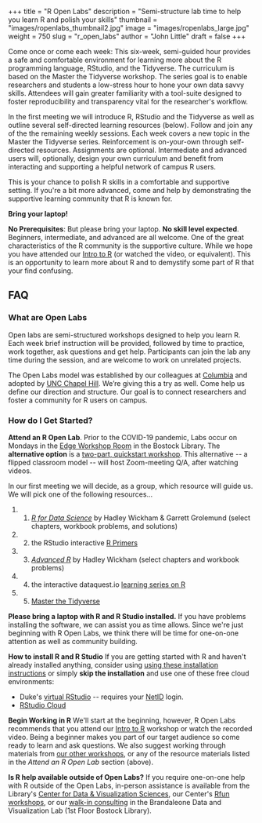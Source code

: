 +++
title = "R Open Labs"
description = "Semi-structure lab time to help you learn R and polish your skills"
thumbnail = "images/ropenlabs_thumbnail2.jpg"
image = "images/ropenlabs_large.jpg"
weight = 750
slug = "r_open_labs"
author = "John Little"
draft = false
+++

Come once or come each week:  This six-week, semi-guided hour provides a safe and comfortable environment for learning more about the R programming language, RStudio, and the Tidyverse.  The curriculum is based on the Master the Tidyverse workshop.  The series goal is to enable researchers and students a low-stress hour to hone your own data savvy skills.  Attendees will gain greater familiarity with a tool-suite designed to foster reproducibility and transparency vital for the researcher's workflow.

In the first meeting we will introduce R, RStudio and the Tidyverse as well as outline several self-directed learning resources (below).  Follow and join any of the the remaining weekly sessions.  Each week covers a new topic in the Master the Tidyverse series. Reinforcement is on-your-own through self-directed resources.  Assignments are optional.  Intermediate and advanced users will, optionally, design your own curriculum and benefit from interacting and supporting a helpful network of campus R users.  

This is your chance to polish R skills in a comfortable and supportive setting. If you're a bit more advanced, come and help by demonstrating the supportive learning community that R is known for. 

**Bring your laptop!**

**No Prerequisites**:  But please bring your laptop. **No skill level expected**. Beginners, intermediate, and advanced are all welcome.  One of the great characteristics of the R community is the supportive culture.  While we hope you have attended our [Intro to R](/portfolio/intro2r_workshop/) (or watched the video, or equivalent).  This is an opportunity to learn more about R and to demystify some part of R that your find confusing.

<!-- a href="https://duke.libcal.com/event/6095545" class="button">Register</a> - Feb. 10, 2020 -->

## FAQ

### What are Open Labs

Open labs are semi-structured workshops designed to help you learn R. Each week brief instruction will be provided, followed by time to practice, work together, ask questions and get help. Participants can join the lab any time during the session, and are welcome to work on unrelated projects.

The Open Labs model was established by our colleagues at [Columbia](https://blogs.cul.columbia.edu/dssc/2016/01/11/r-open-labs-this-spring-in-the-dssc/#more-3219) and adopted by [UNC Chapel Hill](http://ropenlabs.web.unc.edu/).  We’re giving this a try as well. Come help us define our direction and structure. Our goal is to connect researchers and foster a community for R users on campus.

### How do I Get Started?

**Attend an R Open Lab**.  Prior to the COVID-19 pandemic, Labs occur on Mondays in the [Edge Workshop Room](https://library.duke.edu/edge/spaces) in the Bostock Library. The **alternative option** is a [two-part,  quickstart workshop](/portfolio/r_flipped/).  This alternative -- a flipped classroom model -- will host Zoom-meeting Q/A, after watching videos.

<!-- Event Dates are all on Mondays:  Jan. 13, Feb. 3, Feb. 10, Feb. 17, Feb. 24, March 2.  -->

In our first meeting we will decide, as a group, which resource will guide us.  We will pick one of the following resources...

1. 1) [*R for Data Science*](https://r4ds.had.co.nz/) by Hadley Wickham & Garrett Grolemund (select chapters, workbook problems, and solutions)
2. 2) the RStudio interactive [R Primers](https://rstudio.cloud/learn/primers)
3. 3) [*Advanced R*](https://adv-r.hadley.nz/) by Hadley Wickham (select chapters and workbook problems)
4. 4) the interactive dataquest.io [learning series on R](https://www.dataquest.io/path/data-analyst-r/)
5. 5) [Master the Tidyverse](https://github.com/rstudio/master-the-tidyverse)  

**Please bring a laptop with R and R Studio installed.** If you have problems installing the software, we can assist you as time allows.  Since we're just beginning with R Open Labs, we think there will be time for one-on-one attention as well as community building.  

**How to install R and R Studio**
If you are getting started with R and haven't already installed anything,  consider using [using these installation instructions](https://tutorials.shinyapps.io/00-setup/) or simply **skip the installation** and use one of these free cloud environments:

  - Duke's [virtual RStudio](https://vm-manage.oit.duke.edu/containers/rstudio) -- requires your [NetID](https://oit.duke.edu/what-we-do/applications/netid) login.
  - [RStudio Cloud](https://rstudio.cloud/)


**Begin Working in R**
We'll start at the beginning, however, R Open Labs recommends that you attend our [Intro to R](https://rfun.library.duke.edu/portfolio/intro2r_workshop/) workshop or watch the recorded video.  Being a beginner makes you part of our target audience so come ready to learn and ask questions.  We also suggest working through materials from [our other workshops](https://rfun.library.duke.edu/#portfolio), or any of the resource materials listed in the _Attend an R Open Lab_ section (above). 

**Is R help available outside of Open Labs?**
If you require one-on-one help with R outside of the Open Labs, in-person assistance is available from the Library's [Center for Data & Visualization Sciences](https://library.duke.edu/data), our Center's [Rfun workshops](https://rfun.library.duke.edu), or our [walk-in consulting](https://library.duke.edu/data/about/schedule) in the Brandaleone Data and Visualization Lab (1st Floor Bostock Library). 

